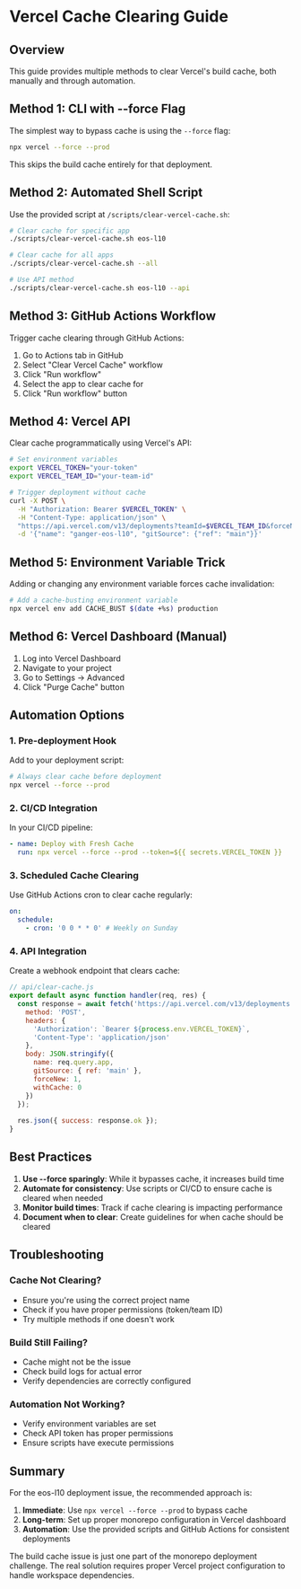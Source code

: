 # Vercel Cache Clearing Guide

## Overview
This guide provides multiple methods to clear Vercel's build cache, both manually and through automation.

## Method 1: CLI with --force Flag
The simplest way to bypass cache is using the `--force` flag:

```bash
npx vercel --force --prod
```

This skips the build cache entirely for that deployment.

## Method 2: Automated Shell Script
Use the provided script at `/scripts/clear-vercel-cache.sh`:

```bash
# Clear cache for specific app
./scripts/clear-vercel-cache.sh eos-l10

# Clear cache for all apps
./scripts/clear-vercel-cache.sh --all

# Use API method
./scripts/clear-vercel-cache.sh eos-l10 --api
```

## Method 3: GitHub Actions Workflow
Trigger cache clearing through GitHub Actions:

1. Go to Actions tab in GitHub
2. Select "Clear Vercel Cache" workflow
3. Click "Run workflow"
4. Select the app to clear cache for
5. Click "Run workflow" button

## Method 4: Vercel API
Clear cache programmatically using Vercel's API:

```bash
# Set environment variables
export VERCEL_TOKEN="your-token"
export VERCEL_TEAM_ID="your-team-id"

# Trigger deployment without cache
curl -X POST \
  -H "Authorization: Bearer $VERCEL_TOKEN" \
  -H "Content-Type: application/json" \
  "https://api.vercel.com/v13/deployments?teamId=$VERCEL_TEAM_ID&forceNew=1&withCache=0" \
  -d '{"name": "ganger-eos-l10", "gitSource": {"ref": "main"}}'
```

## Method 5: Environment Variable Trick
Adding or changing any environment variable forces cache invalidation:

```bash
# Add a cache-busting environment variable
npx vercel env add CACHE_BUST $(date +%s) production
```

## Method 6: Vercel Dashboard (Manual)
1. Log into Vercel Dashboard
2. Navigate to your project
3. Go to Settings → Advanced
4. Click "Purge Cache" button

## Automation Options

### 1. Pre-deployment Hook
Add to your deployment script:
```bash
# Always clear cache before deployment
npx vercel --force --prod
```

### 2. CI/CD Integration
In your CI/CD pipeline:
```yaml
- name: Deploy with Fresh Cache
  run: npx vercel --force --prod --token=${{ secrets.VERCEL_TOKEN }}
```

### 3. Scheduled Cache Clearing
Use GitHub Actions cron to clear cache regularly:
```yaml
on:
  schedule:
    - cron: '0 0 * * 0' # Weekly on Sunday
```

### 4. API Integration
Create a webhook endpoint that clears cache:
```javascript
// api/clear-cache.js
export default async function handler(req, res) {
  const response = await fetch('https://api.vercel.com/v13/deployments', {
    method: 'POST',
    headers: {
      'Authorization': `Bearer ${process.env.VERCEL_TOKEN}`,
      'Content-Type': 'application/json'
    },
    body: JSON.stringify({
      name: req.query.app,
      gitSource: { ref: 'main' },
      forceNew: 1,
      withCache: 0
    })
  });
  
  res.json({ success: response.ok });
}
```

## Best Practices

1. **Use --force sparingly**: While it bypasses cache, it increases build time
2. **Automate for consistency**: Use scripts or CI/CD to ensure cache is cleared when needed
3. **Monitor build times**: Track if cache clearing is impacting performance
4. **Document when to clear**: Create guidelines for when cache should be cleared

## Troubleshooting

### Cache Not Clearing?
- Ensure you're using the correct project name
- Check if you have proper permissions (token/team ID)
- Try multiple methods if one doesn't work

### Build Still Failing?
- Cache might not be the issue
- Check build logs for actual error
- Verify dependencies are correctly configured

### Automation Not Working?
- Verify environment variables are set
- Check API token has proper permissions
- Ensure scripts have execute permissions

## Summary

For the eos-l10 deployment issue, the recommended approach is:

1. **Immediate**: Use `npx vercel --force --prod` to bypass cache
2. **Long-term**: Set up proper monorepo configuration in Vercel dashboard
3. **Automation**: Use the provided scripts and GitHub Actions for consistent deployments

The build cache issue is just one part of the monorepo deployment challenge. The real solution requires proper Vercel project configuration to handle workspace dependencies.